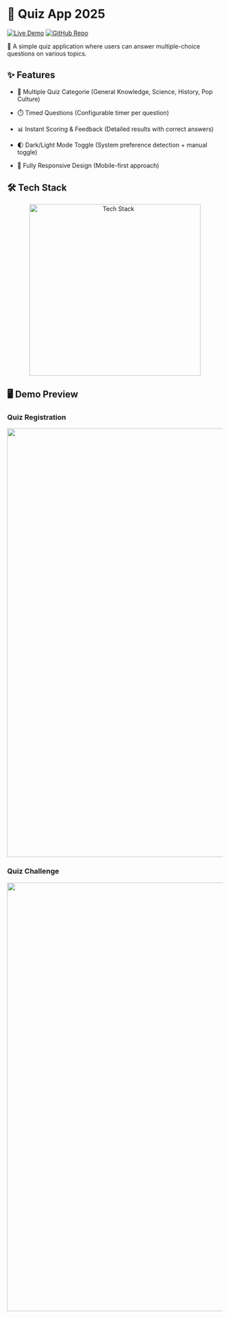 # 🧠 Quiz App 2025

[![Live Demo](https://img.shields.io/badge/🚀_Live_Demo-00C7B7?style=for-the-badge&logo=netlify&logoColor=white)](https://quize-app-2025.netlify.app/)
[![GitHub Repo](https://img.shields.io/badge/💻_Source_Code-181717?style=for-the-badge&logo=github&logoColor=white)](https://github.com/amdadislam01/quiz-app-2025)

📌 A simple quiz application where users can answer multiple-choice questions on various topics.

## ✨ Features

- 🎯 Multiple Quiz Categorie (General Knowledge, Science, History, Pop Culture)

- ⏱️ Timed Questions (Configurable timer per question)

- 📊 Instant Scoring & Feedback (Detailed results with correct answers)

- 🌓 Dark/Light Mode Toggle (System preference detection + manual toggle)

- 📱 Fully Responsive Design (Mobile-first approach)

## 🛠️ Tech Stack

<p align="center">
  <img src="https://skillicons.dev/icons?i=html,css,js,netlify" alt="Tech Stack" width="400"/>
</p>

## 🖥️ Demo Preview

###  Quiz Registration

  <img src="https://i.imgur.com/BfYvl8Y.png" alt="" width="1000"/>

### Quiz Challenge 

  <img src="https://i.imgur.com/2IRm7ie.png" alt="" width="1000"/>

